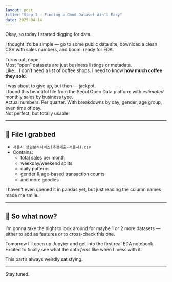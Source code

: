 ```yaml
---
layout: post
title: "Step 1 – Finding a Good Dataset Ain’t Easy"
date: 2025-04-14
---
```


Okay, so today I started digging for data.

I thought it’d be simple — go to some public data site, download a clean CSV with sales numbers, and boom: ready for EDA.

Turns out, nope.  
Most “open” datasets are just business listings or metadata.  
Like... I don’t need a list of coffee shops. I need to know **how much coffee they sold**.

I was about to give up, but then — jackpot.  
I found this beautiful file from the Seoul Open Data platform with *estimated* monthly sales by business type.  
Actual numbers. Per quarter. With breakdowns by day, gender, age group, even time of day.  
Not perfect, but totally usable.

---

## 🧾 File I grabbed

- `서울시 상권분석서비스(추정매출-서울시).csv`
- Contains:
  - total sales per month  
  - weekday/weekend splits  
  - daily patterns  
  - gender & age-based transaction counts  
  - and more goodies  

I haven’t even opened it in pandas yet, but just reading the column names made me smile.

---

## 🧠 So what now?

I’m gonna take the night to look around for maybe 1 or 2 more datasets —  
either to add as features or to cross-check this one.

Tomorrow I’ll open up Jupyter and get into the first real EDA notebook.  
Excited to finally see what the data *feels* like when I mess with it.

This part’s always weirdly satisfying.

---

Stay tuned.
